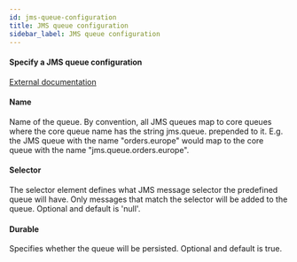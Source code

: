 ```yaml
---
id: jms-queue-configuration
title: JMS queue configuration
sidebar_label: JMS queue configuration
---
```

#### Specify a JMS queue configuration
<a href="http://docs.jboss.org/hornetq/2.2.14.Final/user-manual/en/html_single/index.html#queue-attributes" target="_blank">External documentation</a>


#### Name
Name of the queue.
By convention, all JMS queues map to core queues where the core queue name has the string jms.queue. prepended to it. E.g. the JMS queue with the name "orders.europe" would map to the core queue with the name "jms.queue.orders.europe".

#### Selector
The selector element defines what JMS message selector the predefined queue will have. Only messages that match the selector will be added to the queue. 
Optional and default is 'null'.

#### Durable
Specifies whether the queue will be persisted. 
Optional and default is true.

